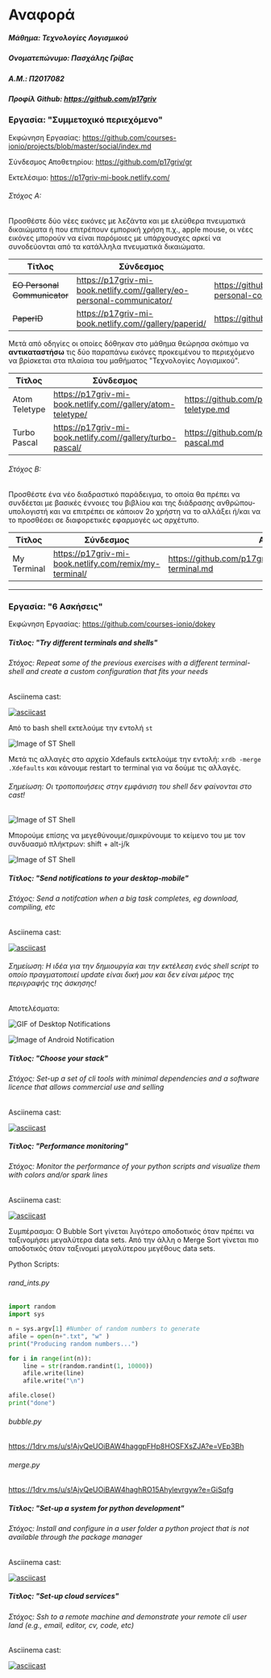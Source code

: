 # Αναφορά
##### Μάθημα: Τεχνολογίες Λογισμικού
##### Ονοματεπώνυμο: Πασχάλης Γρίβας
##### Α.Μ.: Π2017082
##### Προφίλ Github: https://github.com/p17griv

### Εργασία: "Συμμετοχικό περιεχόμενο"

Εκφώνηση Εργασίας: https://github.com/courses-ionio/projects/blob/master/social/index.md

Σύνδεσμος Αποθετηρίου: https://github.com/p17griv/gr

Εκτελέσιμο: https://p17griv-mi-book.netlify.com/

###### Στόχος Α: 

Προσθέστε δύο νέες εικόνες με λεζάντα και με ελεύθερα πνευματικά δικαιώματα ή που επιτρέπουν εμπορική χρήση π.χ., apple mouse, οι νέες εικόνες μπορούν να είναι παρόμοιες με υπάρχουσχες αρκεί να συνοδεύονται από τα κατάλληλα πνευματικά δικαιώματα.

Τίτλος | Σύνδεσμος | Αρχείο
------ | --------- | --------
~~EO Personal Communicator~~ | https://p17griv-mi-book.netlify.com//gallery/eo-personal-communicator/ | https://github.com/p17griv/gr/blob/master/_gallery/eo-personal-communicator.md
~~PaperID~~ | https://p17griv-mi-book.netlify.com//gallery/paperid/ | https://github.com/p17griv/gr/blob/master/_gallery/paperid.md

Μετά από οδηγίες οι οποίες δόθηκαν στο μάθημα θεώρησα σκόπιμο να **αντικαταστήσω** τις δύο παραπάνω εικόνες προκειμένου το περιεχόμενο να βρίσκεται στα πλαίσια του μαθήματος "Τεχνολογίες Λογισμικού".

Τίτλος | Σύνδεσμος | Αρχείο
------ | --------- | --------
Atom Teletype | https://p17griv-mi-book.netlify.com//gallery/atom-teletype/ | https://github.com/p17griv/gr/blob/master/_gallery/atom-teletype.md
Turbo Pascal | https://p17griv-mi-book.netlify.com//gallery/turbo-pascal/ | https://github.com/p17griv/gr/blob/master/_gallery/turbo-pascal.md

###### Στόχος Β: 

Προσθέστε ένα νέο διαδραστικό παράδειγμα, το οποία θα πρέπει να συνδέεται με βασικές έννοιες του βιβλίου και της διάδρασης ανθρώπου-υπολογιστή και να επιτρέπει σε κάποιον 2ο χρήστη να το αλλάξει ή/και να το προσθέσει σε διαφορετικές εφαρμογές ως αρχέτυπο.

Τίτλος | Σύνδεσμος | Αρχείο
------ | --------- | --------
My Terminal | https://p17griv-mi-book.netlify.com/remix/my-terminal/ | https://github.com/p17griv/gr/blob/master/_remix/my-terminal.md

____________________________________________________________________________________________________


### Εργασία: "6 Ασκήσεις"

Εκφώνηση Εργασίας: https://github.com/courses-ionio/dokey

##### Τίτλος: "Try different terminals and shells"

###### Στόχος: Repeat some of the previous exercises with a different terminal-shell and create a custom configuration that fits your needs

Asciinema cast: 

[![asciicast](https://asciinema.org/a/VbCDqkxLYALQrqkSML4XQ2fom.svg)](https://asciinema.org/a/VbCDqkxLYALQrqkSML4XQ2fom)

Από το bash shell εκτελούμε την εντολή ```st```

![Image of ST Shell](https://github.com/p17griv/sw/blob/2017082/projects/2017082/run%20st.png)

Μετά τις αλλαγές στο αρχείο Χdefauls εκτελούμε την εντολή: ```xrdb -merge .Xdefaults```
και κάνουμε restart το terminal για να δούμε τις αλλαγές.

###### Σημείωση: Οι τροποποιήσεις στην εμφάνιση του shell δεν φαίνονται στο cast!

![Image of ST Shell](https://github.com/p17griv/sw/blob/2017082/projects/2017082/colors%20st.png)

Μπορούμε επίσης να μεγεθύνουμε/σμικρύνουμε το κείμενο του με τον συνδυασμό πλήκτρων: shift + alt-j/k

![Image of ST Shell](https://github.com/p17griv/sw/blob/2017082/projects/2017082/zoom%20in%20st.png)

##### Τίτλος: "Send notifications to your desktop-mobile"

###### Στόχος: Send a notifcation when a big task completes, eg download, compiling, etc

Asciinema cast: 

[![asciicast](https://asciinema.org/a/iCoIp9QTar6d0fEuDCIhcyzqi.svg)](https://asciinema.org/a/iCoIp9QTar6d0fEuDCIhcyzqi)

###### Σημείωση: Η ιδέα για την δημιουργία και την εκτέλεση ενός shell script το οποίο πραγματοποιεί update είναι δική μου και δεν είναι μέρος της περιγραφής της άσκησης!

Αποτελέσματα:

![GIF of Desktop Notifications](https://github.com/p17griv/sw/blob/2017082/projects/2017082/notifications.gif)

![Image of Android Notification](https://github.com/p17griv/sw/blob/2017082/projects/2017082/notifications%20android%20res.png)

##### Τίτλος: "Choose your stack"

###### Στόχος: Set-up a set of cli tools with minimal dependencies and a software licence that allows commercial use and selling

Asciinema cast: 

[![asciicast](https://asciinema.org/a/QORfRh1yXwCvuooEVCqqCJ8xj.svg)](https://asciinema.org/a/QORfRh1yXwCvuooEVCqqCJ8xj)

##### Τίτλος: "Performance monitoring"

###### Στόχος: Monitor the performance of your python scripts and visualize them with colors and/or spark lines

Asciinema cast: 

[![asciicast](https://asciinema.org/a/4w8V7WpYz0FtvPRGQfZWiFc8E.svg)](https://asciinema.org/a/4w8V7WpYz0FtvPRGQfZWiFc8E)

Συμπέρασμα: Ο Bubble Sort γίνεται λιγότερο αποδοτικός όταν πρέπει να ταξινομήσει μεγαλύτερα data sets. Από την άλλη ο Merge Sort γίνεται πιο αποδοτικός όταν ταξινομεί μεγαλύτερου μεγέθους data sets.

Python Scripts:

###### rand_ints.py

```python
import random
import sys

n = sys.argv[1] #Number of random numbers to generate
afile = open(n+".txt", "w" )
print("Producing random numbers...")

for i in range(int(n)):
    line = str(random.randint(1, 10000))
    afile.write(line)
    afile.write("\n")

afile.close()
print("done")
```

###### bubble.py

https://1drv.ms/u/s!AjvQeUOiBAW4haggpFHp8HOSFXsZJA?e=VEp3Bh

###### merge.py

https://1drv.ms/u/s!AjvQeUOiBAW4haghRO15Ahylevrgyw?e=GiSqfg

##### Τίτλος: "Set-up a system for python development"

###### Στόχος: Install and configure in a user folder a python project that is not available through the package manager

Asciinema cast: 

[![asciicast](https://asciinema.org/a/HzWNUgq3M0rLnYCsjcWYH5fMR.svg)](https://asciinema.org/a/HzWNUgq3M0rLnYCsjcWYH5fMR)

##### Τίτλος: "Set-up cloud services"

###### Στόχος: Ssh to a remote machine and demonstrate your remote cli user land (e.g., email, editor, cv, code, etc)

Asciinema cast: 

[![asciicast](https://asciinema.org/a/3JbJLDej0vbUCq6R63HYi5olb.svg)](https://asciinema.org/a/3JbJLDej0vbUCq6R63HYi5olb)

